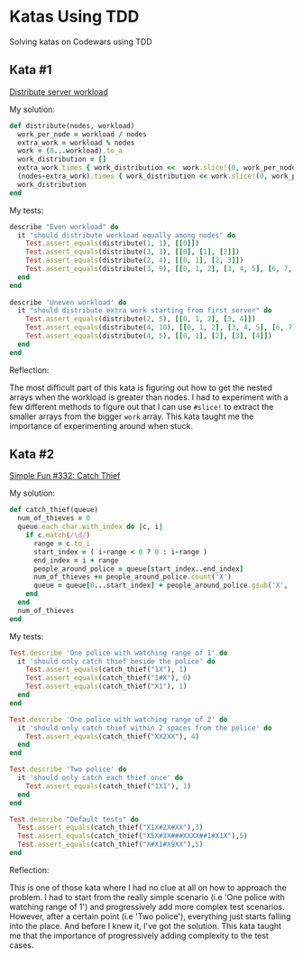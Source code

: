 # Katas Using TDD
Solving katas on Codewars using TDD

## Kata #1
[Distribute server workload](https://www.codewars.com/kata/distribute-server-workload/train/ruby)

My solution:
```ruby
def distribute(nodes, workload)
  work_per_node = workload / nodes
  extra_work = workload % nodes
  work = (0...workload).to_a
  work_distribution = []
  extra_work.times { work_distribution <<  work.slice!(0, work_per_node+1) } 
  (nodes-extra_work).times { work_distribution << work.slice!(0, work_per_node) }
  work_distribution
end
```

My tests:
```ruby
describe "Even workload" do
  it "should distribute workload equally among nodes" do
    Test.assert_equals(distribute(1, 1), [[0]])
    Test.assert_equals(distribute(3, 3), [[0], [1], [2]])
    Test.assert_equals(distribute(2, 4), [[0, 1], [2, 3]])
    Test.assert_equals(distribute(3, 9), [[0, 1, 2], [3, 4, 5], [6, 7, 8]])
  end
end
  
describe 'Uneven workload' do
  it "should distribute extra work starting from first server" do
    Test.assert_equals(distribute(2, 5), [[0, 1, 2], [3, 4]])
    Test.assert_equals(distribute(4, 10), [[0, 1, 2], [3, 4, 5], [6, 7], [8, 9]])
    Test.assert_equals(distribute(4, 5), [[0, 1], [2], [3], [4]])
  end
end
```

Reflection:

The most difficult part of this kata is figuring out how to get the nested arrays when the workload is greater than nodes.
I had to experiment with a few different methods to figure out that I can use `#slice!` to extract the smaller arrays from the bigger `work` array. This kata taught me the importance of experimenting around when stuck.

## Kata #2
[Simple Fun #332: Catch Thief](https://www.codewars.com/kata/simple-fun-number-332-catch-thief/train/ruby)

My solution:
```ruby
def catch_thief(queue)
  num_of_thieves = 0
  queue.each_char.with_index do |c, i|
    if c.match(/\d/)
      range = c.to_i
      start_index = ( i-range < 0 ? 0 : i-range )
      end_index = i + range
      people_around_police = queue[start_index..end_index]
      num_of_thieves += people_around_police.count('X')
      queue = queue[0...start_index] + people_around_police.gsub('X', '#') + (queue[(end_index+1)..-1] || '')
    end
  end
  num_of_thieves
end
```

My tests:
```ruby
Test.describe 'One police with watching range of 1' do
  it 'should only catch thief beside the police' do
    Test.assert_equals(catch_thief("1X"), 1)
    Test.assert_equals(catch_thief("1#X"), 0)
    Test.assert_equals(catch_thief("X1"), 1)
  end
end

Test.describe 'One police with watching range of 2' do
  it 'should only catch thief within 2 spaces from the police' do
    Test.assert_equals(catch_thief("XX2XX"), 4)
  end
end

Test.describe 'Two police' do
  it 'should only catch each thief once' do
    Test.assert_equals(catch_thief("1X1"), 1)
  end
end

Test.describe "Default tests" do
  Test.assert_equals(catch_thief("X1X#2X#XX"),3)
  Test.assert_equals(catch_thief("X5X#3X###XXXX##1#X1X"),5)
  Test.assert_equals(catch_thief("X#X1#X9XX"),5)
end
```

Reflection:

This is one of those kata where I had no clue at all on how to approach the problem. I had to start from the really simple scenario (i.e 'One police with watching range of 1') and progressively add more complex test scenarios. However, after a certain point (i.e 'Two police'), everything just starts falling into the place. And before I knew it, I've got the solution. This kata taught me that the importance of progressively adding complexity to the test cases.
